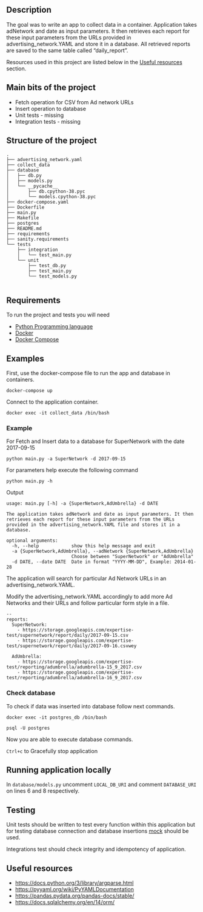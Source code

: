 ## Description
The goal was to write an app to collect data in a container. Application takes adNetwork and date as input parameters. It then retrieves each report for these input parameters from the URLs provided in advertising_network.YAML and store it in a database. All retrieved reports are saved to the same table called “daily_report”.

Resources used in this project are listed below in the [Useful resources](#useful-resources) section.

## Main bits of the project
* Fetch operation for CSV from Ad network URLs
* Insert operation to database
* Unit tests - missing
* Integration tests - missing

## Structure of the project
```
.
├── advertising_network.yaml
├── collect_data
├── database
│   ├── db.py
│   ├── models.py
│   └── __pycache__
│       ├── db.cpython-38.pyc
│       └── models.cpython-38.pyc
├── docker-compose.yaml
├── Dockerfile
├── main.py
├── Makefile
├── postgres
├── README.md
├── requirements
├── sanity.requirements
└── tests
    ├── integration
    │   └── test_main.py
    └── unit
        ├── test_db.py
        ├── test_main.py
        └── test_models.py


```

## Requirements
To run the project and tests you will need
* [Python Programming language](https://www.python.org/)
* [Docker](https://www.docker.com/get-started)
* [Docker Compose](https://docs.docker.com/compose/install/)

## Examples
First, use the docker-compose file to run the app and database in containers.

```
docker-compose up
```

Connect to the application container.

```
docker exec -it collect_data /bin/bash
```

### Example 
For Fetch and Insert data to a database for SuperNetwork with the date 2017-09-15

```
python main.py -a SuperNetwork -d 2017-09-15
```

For parameters help execute the following command

```
python main.py -h
```

Output

```
usage: main.py [-h] -a {SuperNetwork,AdUmbrella} -d DATE

The application takes adNetwork and date as input parameters. It then retrieves each report for these input parameters from the URLs provided in the advertising_network.YAML file and stores it in a database.

optional arguments:
  -h, --help            show this help message and exit
  -a {SuperNetwork,AdUmbrella}, --adNetwork {SuperNetwork,AdUmbrella}
                        Choose between "SuperNetwork" or "AdUmbrella"
  -d DATE, --date DATE  Date in format "YYYY-MM-DD", Example: 2014-01-28
```


The application will search for particular Ad Network URLs in an advertising_network.YAML. 

Modify the advertising_network.YAML accordingly to add more Ad Networks and their URLs and follow particular form style in a file.

```
--
reports:
  SuperNetwork:
    - https://storage.googleapis.com/expertise-test/supernetwork/report/daily/2017-09-15.csv
    - https://storage.googleapis.com/expertise-test/supernetwork/report/daily/2017-09-16.csvwey

  AdUmbrella:
    - https://storage.googleapis.com/expertise-test/reporting/adumbrella/adumbrella-15_9_2017.csv
    - https://storage.googleapis.com/expertise-test/reporting/adumbrella/adumbrella-16_9_2017.csv
```

### Check database
To check if data was inserted into database follow next commands.

```
docker exec -it postgres_db /bin/bash
```

```
psql -U postgres
```

Now you are able to execute database commands.

`Ctrl+c` to Gracefully stop application

## Running application locally
In `database/models.py` uncomment `LOCAL_DB_URI` and comment `DATABASE_URI` on lines 6 and 8 respectively.

## Testing
Unit tests should be written to test every function within this application but for testing database connection and database insertions [mock](https://docs.python.org/3/library/unittest.mock.html) should be used.

Integrations test should check integrity and idempotency of application.

## Useful resources
* https://docs.python.org/3/library/argparse.html
* https://pyyaml.org/wiki/PyYAMLDocumentation
* https://pandas.pydata.org/pandas-docs/stable/
* https://docs.sqlalchemy.org/en/14/orm/

